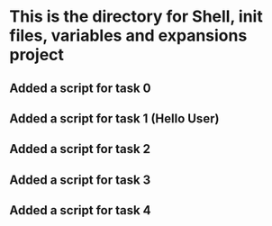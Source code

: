 # This is the directory for Shell, init files, variables and expansions project
## Added a script for task 0
## Added a script for task 1 (Hello User)
## Added a script for task 2
## Added a script for task 3
## Added a script for task 4
